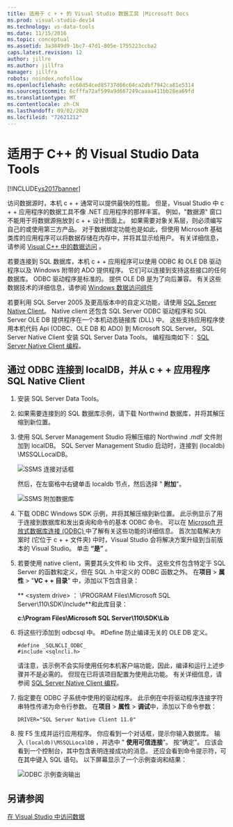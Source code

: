 ```yaml
---
title: 适用于 c + + 的 Visual Studio 数据工具 |Microsoft Docs
ms.prod: visual-studio-dev14
ms.technology: vs-data-tools
ms.date: 11/15/2016
ms.topic: conceptual
ms.assetid: 3a3849d9-1bc7-47d1-805e-1755223ccba2
caps.latest.revision: 12
author: jillre
ms.author: jillfra
manager: jillfra
robots: noindex,nofollow
ms.openlocfilehash: ec68d54ced85737d66c64ca2dbf7942ca81e5314
ms.sourcegitcommit: 6cfffa72af599a9d667249caaaa411bb28ea69fd
ms.translationtype: MT
ms.contentlocale: zh-CN
ms.lasthandoff: 09/02/2020
ms.locfileid: "72621212"
---
```

# <a name="visual-studio-data-tools-for-c"></a>适用于 C++ 的 Visual Studio Data Tools
[!INCLUDE[vs2017banner](../includes/vs2017banner.md)]

访问数据源时，本机 c + + 通常可以提供最快的性能。 但是，Visual Studio 中 c + + 应用程序的数据工具不像 .NET 应用程序的那样丰富。 例如，"数据源" 窗口不能用于将数据源拖放到 c + + 设计图面上。 如果需要对象关系层，则必须编写自己的或使用第三方产品。  对于数据绑定功能也是如此，但使用 Microsoft 基础类库的应用程序可以将数据存储在内存中，并将其显示给用户。 有关详细信息，请参阅 [Visual C++ 中的数据访问](https://msdn.microsoft.com/library/7wtdsdkh.aspx) 。

 若要连接到 SQL 数据库，本机 c + + 应用程序可以使用 ODBC 和 OLE DB 驱动程序以及 Windows 附带的 ADO 提供程序。     它们可以连接到支持这些接口的任何数据库。 ODBC 驱动程序是标准的。 提供 OLE DB 是为了向后兼容。 有关这些数据技术的详细信息，请参阅 [Windows 数据访问组件](https://msdn.microsoft.com/library/windows/desktop/aa968814\(v=vs.85\).aspx)

 若要利用 SQL Server 2005 及更高版本中的自定义功能，请使用 [SQL Server Native Client](https://msdn.microsoft.com/sqlserver/aa937733)。 Native client 还包含 SQL Server ODBC 驱动程序和 SQL Server OLE DB 提供程序在一个本机动态链接库 (DLL) 中。 这些支持应用程序使用本机代码 Api (ODBC、OLE DB 和 ADO) 到 Microsoft SQL Server。  SQL Server Native Client 安装 SQL Server Data Tools。 编程指南如下： [SQL Server Native Client 编程](https://msdn.microsoft.com/library/ms130892.aspx)。

## <a name="to-connect-to-localdb-through-odbc-and-sql-native-client-from-a-c-application"></a>通过 ODBC 连接到 localDB，并从 c + + 应用程序 SQL Native Client

1. 安装 SQL Server Data Tools。

2. 如果需要连接到的 SQL 数据库示例，请下载 Northwind 数据库，并将其解压缩到新位置。

3. 使用 SQL Server Management Studio 将解压缩的 Northwind .mdf 文件附加到 localDB。 SQL Server Management Studio 启动时，连接到 (localdb) \MSSQLLocalDB。

    ![SSMS 连接对话框](../data-tools/media/raddata-ssms-connect-dialog.png "raddata SSMS connect 对话框")

    然后，在左窗格中右键单击 localdb 节点，然后选择 " **附加**"。

    ![SSMS 附加数据库](../data-tools/media/raddata-ssms-attach-database.png "raddata SSMS 附加数据库")

4. 下载 ODBC Windows SDK 示例，并将其解压缩到新位置。 此示例显示了用于连接到数据库和发出查询和命令的基本 ODBC 命令。 可以在 [Microsoft 开放式数据库连接 (ODBC) ](https://msdn.microsoft.com/library/windows/desktop/ms710252\(v=vs.85\).aspx)中了解有关这些功能的详细信息。 首次加载解决方案时 (它位于 c + + 文件夹) 中时，Visual Studio 会将解决方案升级到当前版本的 Visual Studio。 单击 **“是”** 。

5. 若要使用 native client，需要其头文件和 lib 文件。 这些文件包含特定于 SQL Server 的函数和定义，但在 SQL .h 中定义的 ODBC 函数之外。 在**项目**  >  **属性**  >  "**VC + + 目录**" 中，添加以下包含目录：

   ** \<system drive> ： \PROGRAM Files\Microsoft SQL Server\110\SDK\Include**和此库目录：

   **c:\Program Files\Microsoft SQL Server\110\SDK\Lib**

6. 将这些行添加到 odbcsql 中。 #Define 防止编译无关的 OLE DB 定义。

   ```
   #define _SQLNCLI_ODBC_
   #include <sqlncli.h>
   ```

    请注意，该示例不会实际使用任何本机客户端功能，因此，编译和运行上述步骤并不是必需的。 但现在已将该项目配置为使用此功能。 有关详细信息，请参阅 [SQL Server Native Client 编程](https://msdn.microsoft.com/library/ms130892\(v=sql.130\).aspx)。

7. 指定要在 ODBC 子系统中使用的驱动程序。 此示例在中将驱动程序连接字符串特性传递为命令行参数。 在**项目**  >  **属性**  >  **调试**中，添加以下命令参数：

   ```
   DRIVER="SQL Server Native Client 11.0"
   ```

8. 按 F5 生成并运行应用程序。 你应看到一个对话框，提示你输入数据库。 输入 `(localdb)\MSSQLLocalDB` ，并选中 " **使用可信连接**"。 按“确定”。 应该会看到一个控制台，其中包含表明连接成功的消息。 还应会看到命令提示符，可在其中键入 SQL 语句。 以下屏幕显示了一个示例查询和结果：

    ![ODBC 示例查询输出](../data-tools/media/raddata-odbc-sample-query-output.png "raddata ODBC 示例查询输出")

## <a name="see-also"></a>另请参阅
 [在 Visual Studio 中访问数据](../data-tools/accessing-data-in-visual-studio.md)
